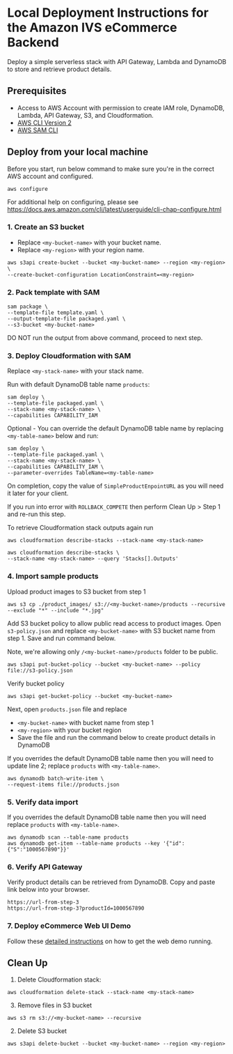 # Local Deployment Instructions for the Amazon IVS eCommerce Backend

Deploy a simple serverless stack with API Gateway, Lambda and DynamoDB to store and retrieve product details.

## Prerequisites 

* Access to AWS Account with permission to create IAM role, DynamoDB, Lambda, API Gateway, S3, and Cloudformation.
* [AWS CLI Version 2](https://docs.aws.amazon.com/cli/latest/userguide/install-cliv2.html)
* [AWS SAM CLI](https://docs.aws.amazon.com/serverless-application-model/latest/developerguide/what-is-sam.html)


## Deploy from your local machine

Before you start, run below command to make sure you're in the correct AWS account and configured.
```
aws configure
```
For additional help on configuring, please see https://docs.aws.amazon.com/cli/latest/userguide/cli-chap-configure.html

### 1. Create an S3 bucket

* Replace `<my-bucket-name>` with your bucket name.
* Replace `<my-region>` with your region name.

```
aws s3api create-bucket --bucket <my-bucket-name> --region <my-region> \
--create-bucket-configuration LocationConstraint=<my-region>
```

### 2. Pack template with SAM
```
sam package \
--template-file template.yaml \
--output-template-file packaged.yaml \
--s3-bucket <my-bucket-name>
```
DO NOT run the output from above command, proceed to next step.

### 3. Deploy Cloudformation with SAM

Replace `<my-stack-name>` with your stack name.

Run with default DynamoDB table name `products`:
```
sam deploy \
--template-file packaged.yaml \
--stack-name <my-stack-name> \
--capabilities CAPABILITY_IAM
```

Optional - You can override the default DynamoDB table name by replacing `<my-table-name>` below and run:
```
sam deploy \
--template-file packaged.yaml \
--stack-name <my-stack-name> \
--capabilities CAPABILITY_IAM \
--parameter-overrides TableName=<my-table-name>
```

On completion, copy the value of `SimpleProductEnpointURL` as you will need it later for your client.

If you run into error with `ROLLBACK_COMPETE` then perform Clean Up > Step 1 and re-run this step.

To retrieve Cloudformation stack outputs again run 
```
aws cloudformation describe-stacks --stack-name <my-stack-name> 

aws cloudformation describe-stacks \
--stack-name <my-stack-name> --query 'Stacks[].Outputs'
```

### 4. Import sample products

Upload product images to S3 bucket from step 1
```
aws s3 cp ./product_images/ s3://<my-bucket-name>/products --recursive --exclude "*" --include "*.jpg"
```

Add S3 bucket policy to allow public read access to product images.
Open `s3-policy.json` and replace `<my-bucket-name>` with S3 bucket name from step 1. Save and run command below.

Note, we're allowing only `/<my-bucket-name>/products` folder to be public.
```
aws s3api put-bucket-policy --bucket <my-bucket-name> --policy file://s3-policy.json
```

Verify bucket policy
```
aws s3api get-bucket-policy --bucket <my-bucket-name>
```

Next, open `products.json` file and replace

* `<my-bucket-name>` with bucket name from step 1
* `<my-region>` with your bucket region
* Save the file and run the command below to create product details in DynamoDB

If you overrides the default DynamoDB table name then you will need to update line 2; replace `products` with `<my-table-name>`.

```
aws dynamodb batch-write-item \
--request-items file://products.json
```

### 5. Verify data import

If you overrides the default DynamoDB table name then you will need replace `products` with `<my-table-name>`.

```
aws dynamodb scan --table-name products
aws dynamodb get-item --table-name products --key '{"id":{"S":"1000567890"}}'
```

### 6. Verify API Gateway 

Verify product details can be retrieved from DynamoDB. Copy and paste link below into your browser.
```
https://url-from-step-3
https://url-from-step-3?productId=1000567890
```
### 7. Deploy eCommerce Web UI Demo

Follow these [detailed instructions](../web-ui) on how to get the web demo running.

## Clean Up

1. Delete Cloudformation stack:
```
aws cloudformation delete-stack --stack-name <my-stack-name>
```

3. Remove files in S3 bucket
```
aws s3 rm s3://<my-bucket-name> --recursive
```

2. Delete S3 bucket
```
aws s3api delete-bucket --bucket <my-bucket-name> --region <my-region>
```